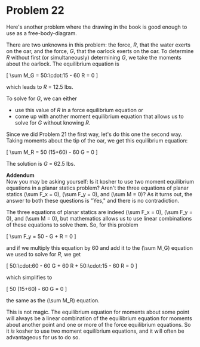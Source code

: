 # Problem 22 #

Here's another problem where the drawing in the book is good enough to use as a free-body-diagram.

There are two unknowns in this problem: the force, *R*, that the water exerts on the oar, and the force, *G*, that the oarlock exerts on the oar. To determine *R* without first (or simultaneously) determining *G*, we take the moments about the oarlock. The equilibrium equation is

\[ \sum M_G = 50\:\cdot\:15 - 60 R = 0 \]

which leads to *R* = 12.5 lbs.

To solve for *G*, we can either

* use this value of *R* in a force equilibrium equation or
* come up with another moment equilibrium equation that allows us to solve for *G* without knowing *R*.

Since we did Problem 21 the first way, let's do this one the second way. Taking moments about the tip of the oar, we get this equilibrium equation:

\[ \sum M_R = 50 (15+60) - 60 G = 0 \]

The solution is *G* = 62.5 lbs.

**Addendum**  
Now you may be asking yourself: Is it kosher to use two moment equilibrium equations in a planar statics problem? Aren't the three equations of planar statics \(\sum F_x = 0\), \(\sum F_y = 0\), and \(\sum M = 0\)? As it turns out, the answer to both these questions is "Yes," and there is no contradiction.

The three equations of planar statics are indeed \(\sum F_x = 0\), \(\sum F_y = 0\), and \(\sum M = 0\), but mathematics allows us to use linear combinations of these equations to solve them. So, for this problem

\[ \sum F_y = 50 - G + R = 0 \]

and if we multiply this equation by 60 and add it to the \(\sum M_G\) equation we used to solve for *R*, we get

\[ 50\:\cdot\:60 - 60 G + 60 R + 50\:\cdot\:15 - 60 R = 0 \]

which simplifies to

\[ 50 (15+60) - 60 G = 0 \]

the same as the \(\sum M_R\) equation.

This is not magic. The equilibrium equation for moments about some point will always be a linear combination of the equilibrium equation for moments about another point and one or more of the force equilibrium equations. So it *is* kosher to use two moment equilibrium equations, and it will often be advantageous for us to do so.
